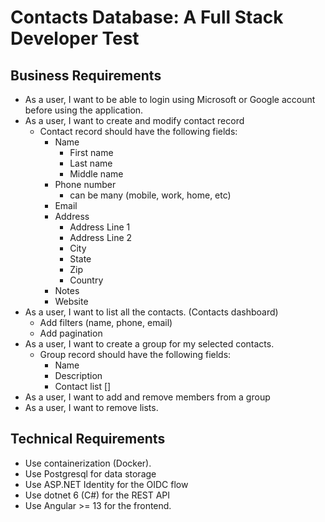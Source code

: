 # Contacts Database: A Full Stack Developer Test

## Business Requirements
* As a user, I want to be able to login using Microsoft or Google account before using the application.
* As a user, I want to create and modify contact record
    * Contact record should have the following fields:
        * Name
            * First name
            * Last name
            * Middle name
        * Phone number
            * can be many (mobile, work, home, etc)
        * Email
        * Address
            * Address Line 1
            * Address Line 2
            * City
            * State
            * Zip
            * Country
        * Notes
        * Website
* As a user, I want to list all the contacts. (Contacts dashboard)
    * Add filters (name, phone, email)
    * Add pagination
* As a user, I want to create a group for my selected contacts.
    * Group record should have the following fields:
        * Name
        * Description
        * Contact list []
* As a user, I want to add and remove members from a group
* As a user, I want to remove lists.

## Technical Requirements
* Use containerization (Docker).
* Use Postgresql for data storage
* Use ASP.NET Identity for the OIDC flow
* Use dotnet 6 (C#) for the REST API
* Use Angular >= 13 for the frontend.